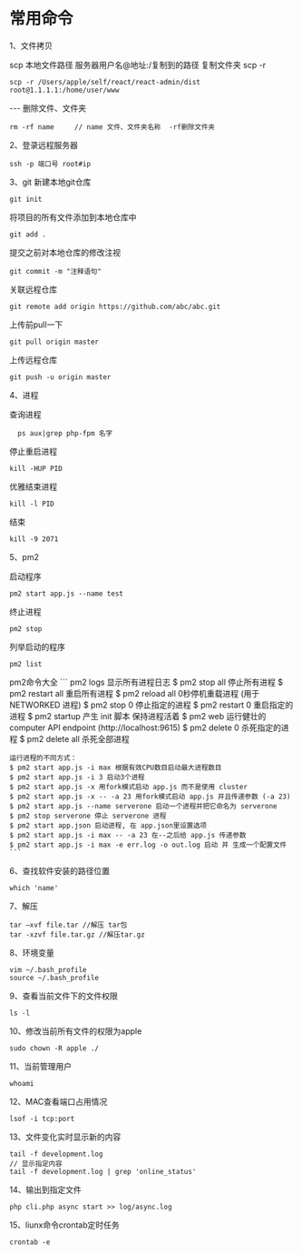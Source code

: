 # 常用命令

1、文件拷贝

  scp 本地文件路径 服务器用户名@地址:/复制到的路径
  复制文件夹 scp -r
  ```
  scp -r /Users/apple/self/react/react-admin/dist root@1.1.1.1:/home/user/www
  ```
  --- 删除文件、文件夹
  ```
  rm -rf name     // name 文件、文件夹名称  -rf删除文件夹
  ```

  2、登录远程服务器

  ```
  ssh -p 端口号 root#ip
  ```

3、git
  新建本地git仓库
  ```
  git init
  ```
  将项目的所有文件添加到本地仓库中
  ```
  git add .
  ```
  提交之前对本地仓库的修改注视
  ```
  git commit -m "注释语句"
  ```
  关联远程仓库
  ```
  git remote add origin https://github.com/abc/abc.git
  ```
  上传前pull一下
  ```
  git pull origin master
  ```
  上传远程仓库
  ```
  git push -u origin master
  ```

4、进程

  查询进程
  ```
    ps aux|grep php-fpm 名字
  ```
  停止重启进程
  ```
  kill -HUP PID
  ```
  优雅结束进程
  ```
  kill -l PID
  ```
  结束
  ```
  kill -9 2071
  ```

5、pm2

  启动程序
  ```
  pm2 start app.js --name test
  ```
  终止进程
  ```
  pm2 stop
  ```
  列举启动的程序
  ```
  pm2 list
  ```
  pm2命令大全
    ```
    pm2 logs 显示所有进程日志
    $ pm2 stop all 停止所有进程
    $ pm2 restart all 重启所有进程
    $ pm2 reload all 0秒停机重载进程 (用于 NETWORKED 进程)
    $ pm2 stop 0 停止指定的进程
    $ pm2 restart 0 重启指定的进程
    $ pm2 startup 产生 init 脚本 保持进程活着
    $ pm2 web 运行健壮的 computer API endpoint (http://localhost:9615)
    $ pm2 delete 0 杀死指定的进程
    $ pm2 delete all 杀死全部进程
  
    运行进程的不同方式：
    $ pm2 start app.js -i max 根据有效CPU数目启动最大进程数目
    $ pm2 start app.js -i 3 启动3个进程
    $ pm2 start app.js -x 用fork模式启动 app.js 而不是使用 cluster
    $ pm2 start app.js -x -- -a 23 用fork模式启动 app.js 并且传递参数 (-a 23)
    $ pm2 start app.js --name serverone 启动一个进程并把它命名为 serverone
    $ pm2 stop serverone 停止 serverone 进程
    $ pm2 start app.json 启动进程, 在 app.json里设置选项
    $ pm2 start app.js -i max -- -a 23 在--之后给 app.js 传递参数
    $ pm2 start app.js -i max -e err.log -o out.log 启动 并 生成一个配置文件
    ```

6、查找软件安装的路径位置

```
which 'name'
```

7、解压

```
tar –xvf file.tar //解压 tar包
tar -xzvf file.tar.gz //解压tar.gz
```

8、环境变量

```
vim ~/.bash_profile
source ~/.bash_profile
```

9、查看当前文件下的文件权限

```
ls -l
```

10、修改当前所有文件的权限为apple

```
sudo chown -R apple ./
```

11、当前管理用户
```
whoami
```

12、MAC查看端口占用情况
```
lsof -i tcp:port
```

13、文件变化实时显示新的内容
```
tail -f development.log 
// 显示指定内容
tail -f development.log | grep 'online_status'
```

14、输出到指定文件
```
php cli.php async start >> log/async.log 
```

15、liunx命令crontab定时任务

```
crontab -e
```